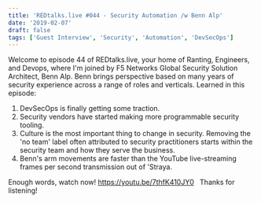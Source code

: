 ```yaml
---
title: 'REDtalks.live #044 - Security Automation /w Benn Alp'
date: '2019-02-07'
draft: false
tags: ['Guest Interview', 'Security', 'Automation', 'DevSecOps']
---
```


Welcome to episode 44 of REDtalks.live, your home of Ranting, Engineers, and Devops, where I'm joined by F5 Networks Global Security Solution Architect, Benn Alp. Benn brings perspective based on many years of security experience across a range of roles and verticals. Learned in this episode:

1.  DevSecOps is finally getting some traction.
2.  Security vendors have started making more programmable security tooling.
3.  Culture is the most important thing to change in security. Removing the 'no team' label often attributed to security practitioners starts within the security team and how they serve the business.
4.  Benn's arm movements are faster than the YouTube live-streaming frames per second transmission out of 'Straya.

Enough words, watch now! https://youtu.be/7thfK410JY0   Thanks for listening!